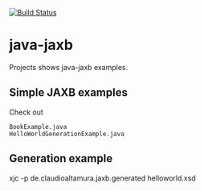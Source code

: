 [![Build Status](https://travis-ci.org/claudioaltamura/java-jaxb.svg?branch=master)](https://travis-ci.org/claudioaltamura/java-jaxb)

java-jaxb
=========

Projects shows java-jaxb examples.

Simple JAXB examples
--------------------
Check out

	BookExample.java
	HelloWorldGenerationExample.java

Generation example
------------------

xjc -p de.claudioaltamura.jaxb.generated helloworld.xsd
